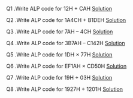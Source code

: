 
Q1 .Write ALP code for 12H + CAH
[Solution](q1.asm)

Q2 .Write ALP code for 1A4CH + B1DEH
[Solution](q2.asm)

Q3 .Write ALP code for 7AH – 4CH
[Solution](q3.asm)

Q4 .Write ALP code for 3B7AH – C142H
[Solution](q4.asm)

Q5 .Write ALP code for 1DH × 77H
[Solution](q5.asm)

Q6 .Write ALP code for EF1AH × CD50H
[Solution](q6.asm)

Q7 .Write ALP code for 19H ÷ 03H
[Solution](q7.asm)

Q8 .Write ALP code for 1927H ÷ 1201H
[Solution](q8.asm)